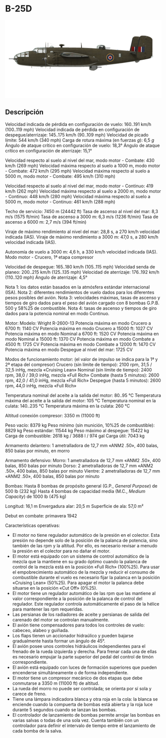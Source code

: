﻿# B-25D

![b25draf](../images/b25draf.png)

## Descripción

Velocidad indicada de pérdida en configuración de vuelo: 160..191 km/h (100..119 mph)
Velocidad indicada de pérdida en configuración de despegue/aterrizaje: 145..175 km/h (90..109 mph)
Velocidad de picado límite: 544 km/h (340 mph)
Carga de rotura máxima (en fuerzas <i>g</i>): 6,5 <i>g</i>
Ángulo de ataque crítico en configuración de vuelo: 18,3°
Ángulo de ataque crítico en configuración de aterrizaje: 15,1°

Velocidad respecto al suelo al nivel del mar, modo motor - Combate: 430 km/h (269 mph)
Velocidad máxima respecto al suelo a 1000 m, modo motor - Combate:  472 km/h (295 mph)
Velocidad máxima respecto al suelo a 5000 m, modo motor - Combate:  495 km/h (310 mph)

Velocidad respecto al suelo al nivel del mar, modo motor - Continuo: 419 km/h (262 mph)
Velocidad máxima respecto al suelo a 2000 m, modo motor - Continuo:  448 km/h (280 mph)
Velocidad máxima respecto al suelo a 5000 m, modo motor - Continuo:  461 km/h (288 mph)

Techo de servicio: 7450 m (24442 ft)
Tasa de ascenso al nivel del mar: 8,3 m/s (1575 ft/min)
Tasa de ascenso a 3000 m: 6,3 m/s (1236 ft/min)
Tasa de ascenso a 6000 m: 2,7 m/s (394 ft/min)

Viraje de máximo rendimiento al nivel del mar: 28,8 s, a 270 km/h velocidad indicada (IAS).
Viraje de máximo rendimiento a 3000 m: 47,0 s, a 280 km/h velocidad indicada (IAS).

Autonomía de vuelo a 3000 m: 4,6 h, a 330 km/h velocidad indicada (IAS). Modo motor - Crucero, 1ª etapa compresor

Velocidad de despegue: 165..180 km/h (105..115 mph)
Velocidad senda de planeo: 200..215 km/h (125..135 mph)
Velocidad de aterrizaje: 176..192 km/h (110..120 mph)
Ángulo de aterrizaje: 4,5°

Nota 1: los datos están basados en la atmósfera estándar internacional (ISA).
Nota 2: diferentes rendimientos de vuelo dados para los diferentes pesos posibles del avión.
Nota 3: velocidades máximas, tasas de ascenso y tiempos de giro dados para el peso del avión cargado con 8 bombas G.P.B. 500 y 58%25 de combustible.
Nota 4: tasas de ascenso y tiempos de giro dados para la potencia nominal en modo Continuo.

Motor:
Modelo: Wright R-2600-13
Potencia máxima en modo Crucero a 6700 ft: 1140 CV
Potencia máxima en modo Crucero a 15000 ft: 1027 CV
Potencia máxima en modo Nominal a 6700 ft: 1520 CV
Potencia máxima en modo Nominal a 15000 ft: 1370 CV
Potencia máxima en modo Combate a 4500 ft: 1725 CV
Potencia máxima en modo Combate a 12000 ft: 1470 CV
Potencia máxima en modo Despegue al nivel del mar: 1725 CV

Modos de funcionamiento motor:
(el valor de impulso se indica para la 1ª y 2ª etapa del compresor)
Crucero (sin límite de tiempo): 2100 rpm, 31,5 / 32,5 inHg, mezcla «Cruising Lean» 
Nominal (sin límite de tiempo): 2400 rpm, 38,0 / 39,0 inHg, mezcla «Full Rich» 
Combate (hasta 5 minutos): 2600 rpm, 42,0 / 41,0 inHg, mezcla «Full Rich» 
Despegue (hasta 5 minutos): 2600 rpm, 44,0 inHg, mezcla «Full Rich» 

Temperatura nominal del aceite a la salida del motor: 80..95 °C
Temperatura máxima del aceite a la salida del motor: 105 °C
Temperatura nominal en la culata: 140..235 °C
Temperatura máxima en la culata: 260 °C

Altitud conexión compresor: 3350 m (11000 ft)

Peso vacío: 8379 kg
Peso mínimo (sin munición, 10%25 de combustible): 8829 kg
Peso estándar: 11544 kg
Peso máximo al despegue: 15422 kg
Carga de combustible: 2618 kg / 3688 l / 974 gal
Carga útil: 7043 kg

Armamento delantero:
1 ametralladora de 12,7 mm «ANM2 .50», 400 balas, 850 balas por minuto, en morro

Armamento defensivo:
Morro: 1 ametralladora de 12,7 mm «ANM2 .50», 400 balas, 850 balas por minuto
Dorso: 2 ametralladoras de 12,7 mm «ANM2 .50», 400 balas, 850 balas por minuto
Vientre: 2 ametralladoras de 12,7 mm «ANM2 .50», 400 balas, 850 balas por minuto

Bombas:
Hasta 8 bombas de propósito general (G.P., <i>General Purpose</i>) de 500 lb (232 kg)
Hasta 4 bombas de capacidad media (M.C., <i>Medium Capacity</i>) de 1000 lb (475 kg)

Longitud: 16,1 m
Envergadura alar: 20,5 m
Superficie de ala: 57,0 m²

Debut en combate: primavera 1942

Características operativas:
- El motor no tiene regulador automático de la presión en el colector. Esta presión no depende solo de la posición de la palanca de potencia, sino también de las rpm y la altitud. Por ello, es necesario revisar a menudo la presión en el colector para no dañar el motor.
- El motor está equipado con un sistema de control automático de la mezcla que la mantiene en su grado óptimo cuando la palanca de control de la mezcla está en la posición «Full Rich» (100%25). Para usar el empobrecimiento automático de la mezcla y reducir el consumo de combustible durante el vuelo es necesario fijar la palanca en la posición «Cruising Lean» (50%25). Para apagar el motor la palanca debe situarse en la posición «Cut Off» (0%25).
- El motor tiene un regulador automático de las rpm que las mantiene al valor correspondiente a la posición de la palanca de control del regulador. Este regulador controla automáticamente el paso de la hélice para mantener las rpm requeridas.
- Las persianas de los radiadores de aceite y persianas de salida del carenado del motor se controlan manualmente.
- El avión tiene compensadores para todos los controles de vuelo: cabeceo, alabeo y guiñada.
- Los flaps tienen un accionador hidraúlico y pueden bajarse gradualmente hasta formar un ángulo de 45°.
- El avión posee unos controles hidráulicos independientes para el frenado de la rueda izquierda y derecha. Para frenar cada una de ellas es necesario empujar la parte superior del pedal del control de timón correspondiente.
- El avión está equipado con luces de formación superiores que pueden encenderse simultáneamente o de forma independiente.
- El motor tiene un compresor mecánico de dos etapas que debe conmutarse a 3350 m (11000 ft) de altitud.
- La rueda del morro no puede ser controlada; se orienta por sí sola y carece de freno.
- Tiene una lámpara indicadora blanca y otra roja en la cola: la blanca se enciende cuando la compuerta de bombas está abierta y la roja luce durante 5 segundos cuando se lanzan las bombas.
- El controlador de lanzamiento de bombas permite arrojar las bombas en varias salvas o todas de una sola vez. Cuenta también con un controlador para definir el intervalo de tiempo entre el lanzamiento de cada bomba de la salva.